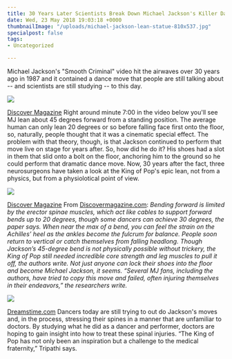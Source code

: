 ```yaml
---
title: 30 Years Later Scientists Break Down Michael Jackson's Killer Dance Move
date: Wed, 23 May 2018 19:03:18 +0000
thumbnailImage: "/uploads/michael-jackson-lean-statue-810x537.jpg"
specialpost: false
tags:
- Uncategorized

---
```

Michael Jackson's "Smooth Criminal" video hit the airwaves over 30 years ago in 1987 and it contained a dance move that people are still talking about -- and scientists are still studying -- to this day. 

![](http://newsattorneys.staging.wpengine.com/wp-content/uploads/2018/05/michael-jackson-lean-1024x626.jpg) 

[Discover Magazine](http://blogs.discovermagazine.com/d-brief/2018/05/22/michael-jackson-smooth-criminal-antigravity-lean/#.WwWjzEgvw2x) Right around minute 7:00 in the video below you'll see MJ lean about 45 degrees forward from a standing position. The average human can only lean 20 degrees or so before falling face first onto the floor, so, naturally, people thought that it was a cinematic special effect. The problem with that theory, though, is that Jackson continued to perform that move live on stage for years after. So, how did he do it? His shoes had a slot in them that slid onto a bolt on the floor, anchoring him to the ground so he could perform that dramatic dance move. Now, 30 years after the fact, three neurosurgeons have taken a look at the King of Pop's epic lean, not from a physics, but from a physiolotical point of view. 

![](http://newsattorneys.staging.wpengine.com/wp-content/uploads/2018/05/michael-jackson-lean-graphic-764x1024.jpg) 

[Discover Magazine](http://blogs.discovermagazine.com/d-brief/2018/05/22/michael-jackson-smooth-criminal-antigravity-lean/#.WwWjzEgvw2x) From [Discovermagazine.com](http://blogs.discovermagazine.com/d-brief/2018/05/22/michael-jackson-smooth-criminal-antigravity-lean/#.WwWfNEgvw2w): _Bending forward is limited by the erector spinae muscles, which act like cables to support forward bends up to 20 degrees, though some dancers can achieve 30 degrees, the paper says. When near the max of a bend, you can feel the strain on the Achilles’ heel as the ankles become the fulcrum for balance. People soon return to vertical or catch themselves from falling headlong. Though Jackson’s 45-degree bend is not physically possible without trickery, the King of Pop still needed incredible core strength and leg muscles to pull it off, the authors write. Not just anyone can lock their shoes into the floor and become Michael Jackson, it seems. “Several MJ fans, including the authors, have tried to copy this move and failed, often injuring themselves in their endeavors,” the researchers write._ 

![](http://newsattorneys.staging.wpengine.com/wp-content/uploads/2018/05/michael-jackson-lean-statue-1024x678.jpg) 

[Dreamstime.com](https://www.dreamstime.com/editorial-photography-michael-jackson-statue-inmiami-miami-fl-november-miami-was-pop-singer-dancer-selling-milions-discs-all-over-image49626117) Dancers today are still trying to out do Jackson's moves and, in the process, stressing their spines in a manner that are unfamiliar to doctors. By studying what he did as a dancer and performer, doctors are hoping to gain insight into how to treat these spinal injuries. “The King of Pop has not only been an inspiration but a challenge to the medical fraternity,” Tripathi says.